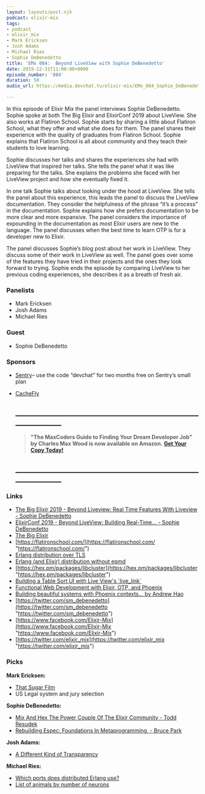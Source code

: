 ```yaml
---
layout: layouts/post.njk
podcast: elixir-mix
tags:
- podcast
- elixir_mix
- Mark Ericksen
- Josh Adams
- Michael Ries
- Sophie DeBenedetto
title: 'EMx 084:  Beyond LiveView with Sophie DeBenedetto'
date: 2019-12-31T11:00:00+0000
episode_number: '084'
duration: 50
audio_url: https://media.devchat.tv/elixir-mix/EMx_084_Sophie_DeBenedetto.mp3

---
```

In this episode of Elixir Mix the panel interviews Sophie DeBenedetto. Sophie spoke at both The Big Elixir and ElixirConf 2019 about LiveView. She also works at Flatiron School. Sophie starts by sharing a little about Flatiron School, what they offer and what she does for them. The panel shares their experience with the quality of graduates from Flatiron School. Sophie explains that Flatiron School is all about community and they teach their students to love learning.

Sophie discusses her talks and shares the experiences she had with LiveView that inspired her talks. She tells the panel what it was like preparing for the talks. She explains the problems she faced with her LiveView project and how she eventually fixed it.

In one talk Sophie talks about looking under the hood at LiveView. She tells the panel about this experience, this leads the panel to discuss the LiveView documentation. They consider the helpfulness of the phrase “it’s a process” in the documentation. Sophie explains how she prefers documentation to be more clear and more expansive. The panel considers the importance of expounding in the documentation as most Elixir users are new to the language. The panel discusses when the best time to learn OTP is for a developer new to Elixir.

The panel discusses Sophie’s blog post about her work in LiveView. They discuss some of their work in LiveView as well. The panel goes over some of the features they have tried in their projects and the ones they look forward to trying. Sophie ends the episode by comparing LiveView to her previous coding experiences, she describes it as a breath of fresh air.

### **Panelists**

* Mark Ericksen
* Josh Adams
* Michael Ries

### **Guest**

* Sophie DeBenedetto

### **Sponsors**

* [Sentry](http://sentry.io/)– use the code “devchat” for two months free on Sentry’s small plan
* [CacheFly](https://www.cachefly.com/)

  ## **____________________________________________________________**

  > **"The MaxCoders Guide to Finding Your Dream Developer Job" by Charles Max Wood is now available on Amazon.**  [**Get Your Copy Today!**](https://www.amazon.com/gp/product/B081MBL5C9/ref=as_li_ss_tl?ie=UTF8&linkCode=sl1&tag=devchattv-20&linkId=9d61363241636e2546ef46abba198746&language=en_US)

  ## **____________________________________________________________**

### **Links**

* [The Big Elixir 2019 - Beyond Liveview: Real Time Features With Liveview - Sophie DeBenedetto](https://www.youtube.com/watch?v=yo8Y1SUGW1w)
* [ElixirConf 2019 - Beyond LiveView: Building Real-Time... - Sophie DeBenedetto](https://www.youtube.com/watch?v=AbNAuOQ8wBE)
* [The Big Elixir](https://www.youtube.com/channel/UCInJUDVff2bzZSrkDRUCOdA/videos)
* [https://flatironschool.com/](https://flatironschool.com/ "https://flatironschool.com/")
* [Erlang distribution over TLS](https://www.erlang-solutions.com/blog/erlang-distribution-over-tls.html)
* [Erlang (and Elixir) distribution without epmd](https://www.erlang-solutions.com/blog/erlang-and-elixir-distribution-without-epmd.html)
* [https://hex.pm/packages/libcluster](https://hex.pm/packages/libcluster "https://hex.pm/packages/libcluster")
* [Building a Table Sort UI with Live View's \`live_link\`](https://elixirschool.com/blog/sorting-a-table-with-live-view-live-links/)
* [Functional Web Development with Elixir, OTP, and Phoenix](https://pragprog.com/book/lhelph/functional-web-development-with-elixir-otp-and-phoenix)
* [Building beautiful systems with Phoenix contexts... by Andrew Hao](https://www.youtube.com/watch?v=l3VgbSgo71E)
* [https://twitter.com/sm_debenedetto](https://twitter.com/sm_debenedetto "https://twitter.com/sm_debenedetto")
* [https://www.facebook.com/Elixir-Mix](https://www.facebook.com/Elixir-Mix "https://www.facebook.com/Elixir-Mix")
* [https://twitter.com/elixir_mix](https://twitter.com/elixir_mix "https://twitter.com/elixir_mix")

### **Picks**

**Mark Ericksen:**

* [That Sugar Film](https://www.imdb.com/title/tt3892434/)
* US Legal system and jury selection

**Sophie DeBenedetto:**

* [Mix And Hex The Power Couple Of The Elixir Community - Todd Resudek](https://www.youtube.com/watch?v=Fh0w2yL7vhU)
* [Rebuilding Espec: Foundations In Metaprogramming, - Bruce Park](https://www.youtube.com/watch?v=sQ8S4xnwCCQ)

**Josh Adams:**

* [A Different Kind of Transparency](https://puri.sm/posts/a-different-kind-of-transparency/)

**Michael Ries:**

* [Which ports does distributed Erlang use?](http://erlang.org/pipermail/erlang-questions/2002-October/005972.html)
* [List of animals by number of neurons](https://en.wikipedia.org/wiki/List_of_animals_by_number_of_neurons)